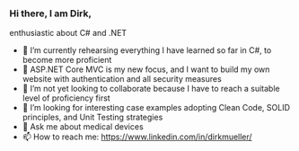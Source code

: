 ### Hi there, I am Dirk,

enthusiastic about C# and .NET
- 🔭 I’m currently rehearsing everything I have learned so far in C#, to become more proficient
- 🌱 ASP.NET Core MVC is my new focus, and I want to build my own website with authentication and all security measures
- 👯 I’m not yet looking to collaborate because I have to reach a suitable level of proficiency first
- 🤔 I’m looking for interesting case examples adopting Clean Code, SOLID principles, and Unit Testing strategies
- 💬 Ask me about medical devices
- 📫 How to reach me: https://www.linkedin.com/in/dirkmueller/
